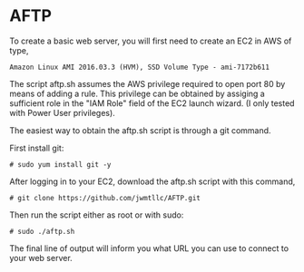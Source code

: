 # AFTP


To create a basic web server, you will first need to create an EC2 in AWS
of type,

	Amazon Linux AMI 2016.03.3 (HVM), SSD Volume Type - ami-7172b611

The script aftp.sh assumes the AWS privilege required to open port 80 by
means of adding a rule. This privilege can be obtained by assiging a
sufficient role in the "IAM Role" field of the EC2 launch wizard.
(I only tested with Power User privileges).

The easiest way to obtain the aftp.sh script is through a git command.

First install git:

	# sudo yum install git -y

After logging in to your EC2, download the aftp.sh script with this command,

	# git clone https://github.com/jwmtllc/AFTP.git

Then run the script either as root or with sudo:

	# sudo ./aftp.sh

The final line of output will inform you what URL you can use to connect
to your web server.



